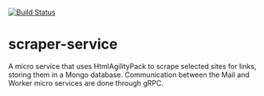 [![Build Status](https://dev.azure.com/mmmolin78/mmmolin/_apis/build/status/mmmolin.scraper-service?branchName=master)](https://dev.azure.com/mmmolin78/mmmolin/_build/latest?definitionId=11&branchName=master)
# scraper-service
A micro service that uses HtmlAgilityPack to scrape selected sites for links, storing them in a Mongo database. Communication between the Mail and Worker micro services are done through gRPC.
